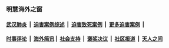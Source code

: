 
### 明慧海外之窗

####  [武汉肺炎](indexes/365.md?t=03090500) &nbsp;|&nbsp;  [迫害案例综述](indexes/328.md?t=03090500) &nbsp;|&nbsp; [迫害致死案例](indexes/277.md?t=03090500)  &nbsp;|&nbsp; [更多迫害案例](indexes/81.md?t=03090500)  &nbsp;|&nbsp; 
####  [时事评论](indexes/19.md?t=03090500) &nbsp;|&nbsp; [海外简讯](indexes/245.md?t=03090500)&nbsp;|&nbsp;  [社会支持](indexes/140.md?t=03090500) &nbsp;|&nbsp; [褒奖决议](indexes/282.md?t=03090500) &nbsp;|&nbsp; [社区报道](indexes/91.md?t=03090500)  &nbsp;|&nbsp; [天人之间](indexes/78.md?t=03090500) 

